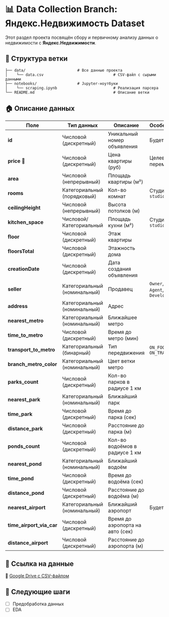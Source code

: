 # 📊 Data Collection Branch: Яндекс.Недвижимость Dataset  

Этот раздел проекта посвящён сбору и первичному анализу данных о недвижимости с **Яндекс.Недвижимости**.  

## 📂 Структура ветки
    ├── data/                       # Все данные проекта
    │    └── data.csv                               # CSV-файл с сырыми данными
    ├── notebooks/                  # Jupyter-ноутбуки
    │    └── scraping.ipynb                         # Реализация парсера
    └── README.md                                   # Описание ветки

## 🏠 Описание данных  

| Поле | Тип данных | Описание | Особенности |
|------|------------|----------|-------------|
| **id** | Числовой (дискретный) | Уникальный номер объявления | Будет удалён |
| **price** 🎯 | Числовой (дискретный) | Цена квартиры (руб) | Целевая переменная |
| **area** | Числовой (непрерывный) | Площадь квартиры (м²) | |
| **rooms** | Категориальный (порядковый) | Кол-во комнат | Студия → `studio` |
| **ceilingHeight** | Числовой (непрерывный) | Высота потолков (м) | |
| **kitchen_space** | Числовой/Категориальный | Площадь кухни (м²) | Студия → `studio` |
| **floor** | Числовой (дискретный) | Этаж квартиры | |
| **floorsTotal** | Числовой (дискретный) | Этажность дома | |
| **creationDate** | Числовой (дискретный) | Дата создания объявления | |
| **seller** | Категориальный (номинальный) | Продавец | `Owner`, `Agency`, `Agent`, `Developer` |
| **address** | Категориальный (номинальный) | Адрес | |
| **nearest_metro** | Категориальный (номинальный) | Ближайшее метро | |
| **time_to_metro** | Числовой (дискретный) | Время до метро (мин) | |
| **transport_to_metro** | Категориальный (бинарный) | Тип передвижения | `ON_FOOT`, `ON_TRANSPORT` |
| **branch_metro_color** | Категориальный (номинальный) | Цвет ветки метро | |
| **parks_count** | Числовой (дискретный) | Кол-во парков в радиусе 1 км | |
| **nearest_park** | Категориальный (номинальный) | Ближайший парк | |
| **time_park** | Числовой (дискретный) | Время до парка (сек) | |
| **distance_park** | Числовой (дискретный) | Расстояние до парка (м) | |
| **ponds_count** | Числовой (дискретный) | Кол-во водоёмов в радиусе 1 км | |
| **nearest_pond** | Категориальный (номинальный) | Ближайший водоём | |
| **time_pond** | Числовой (дискретный) | Время до водоёма (сек) | |
| **distance_pond** | Числовой (дискретный) | Расстояние до водоёма (м) | |
| **nearest_airport** | Категориальный (номинальный) | Ближайший аэропорт | Будет удалён |
| **time_airport_via_car** | Числовой (дискретный) | Время до аэропорта на авто (сек) | |
| **distance_airport** | Числовой (дискретный) | Расстояние до аэропорта (м) | |

## 🔗 Ссылка на данные  
📂 [Google Drive с CSV-файлом](https://drive.google.com/drive/folders/14qLfl0McU7WnyDVBjQ3uI3PYoDN-E_GJ?usp=sharing)  

## 📌 Следующие шаги  
- [ ] Предобработка данных
- [ ] EDA
